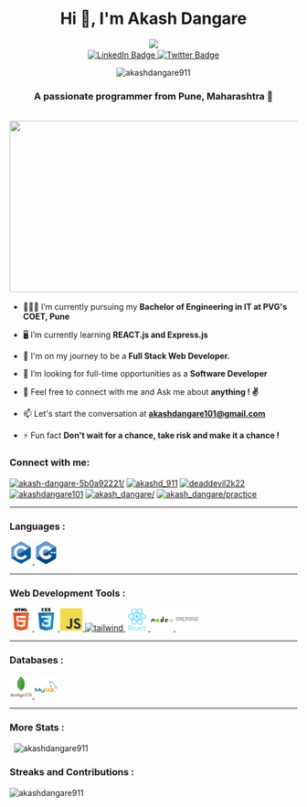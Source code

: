<h1 align="center" color="white">Hi 👋, I'm Akash Dangare</h1>

<!--this is chotta bacccha in middle -->
<div id="header" align="center">
  <img src="https://media.giphy.com/media/M9gbBd9nbDrOTu1Mqx/giphy.gif" width="100"/>
</div>

<!-- these are 3 tags under the child -->

<div id="badges" align="center">
  <a href="https://www.linkedin.com/in/akash-dangare-5b0a92221/">
    <img src="https://img.shields.io/badge/LinkedIn-purple?style=for-the-badge&logo=linkedin&logoColor=white" alt="LinkedIn Badge"/>
  </a>
  <a href="https://twitter.com/AkashDangare911">
    <img src="https://img.shields.io/badge/Twitter-blue?style=for-the-badge&logo=twitter&logoColor=white" alt="Twitter Badge"/>
  </a>
</div>
<p align="center"> <img src="https://komarev.com/ghpvc/?username=akashdangare911&label=Profile%20views&color=0e75b6&style=flat" alt="akashdangare911" /> </p>
<h3 align="center" color="white" >A passionate programmer from Pune, Maharashtra 🚩</h3>
<br/>

<!-- this is pic in middle -->
<div align="center">
  <img src="https://media.giphy.com/media/dWesBcTLavkZuG35MI/giphy.gif" width="600" height="300"/>
</div>

- 👨🏻‍💻 I’m currently pursuing my **Bachelor of Engineering in IT at PVG's COET, Pune**

- 🖥️ I’m currently learning **REACT.js and Express.js**

- 🚀 I'm on my journey to be a **Full Stack Web Developer.**

- 🤝 I’m looking for full-time opportunities as a **Software Developer**

- 💬 Feel free to connect with me and Ask me about **anything ! ✌️**

- 📫 Let's start the conversation at **akashdangare101@gmail.com**

- ⚡ Fun fact **Don't wait for a chance, take risk and make it a chance !**

<h3 align="left">Connect with me:</h3>
<p align="left">
<a href="https://linkedin.com/in/akash-dangare-5b0a92221/" target="blank"><img align="center" margin="250px" src="https://raw.githubusercontent.com/rahuldkjain/github-profile-readme-generator/master/src/images/icons/Social/linked-in-alt.svg" alt="akash-dangare-5b0a92221/" height="30" width="40" /></a>
<a href="https://instagram.com/akashd_911" target="blank"><img align="center" src="https://raw.githubusercontent.com/rahuldkjain/github-profile-readme-generator/master/src/images/icons/Social/instagram.svg" alt="akashd_911" height="30" width="40" /></a>
<a href="https://www.codechef.com/users/deaddevil2k22" target="blank"><img align="center" src="https://cdn.jsdelivr.net/npm/simple-icons@3.1.0/icons/codechef.svg" alt="deaddevil2k22" height="30" width="40" /></a>
<a href="https://www.hackerrank.com/akashdangare101" target="blank"><img align="center" src="https://raw.githubusercontent.com/rahuldkjain/github-profile-readme-generator/master/src/images/icons/Social/hackerrank.svg" alt="akashdangare101" height="30" width="40" /></a>
<a href="https://www.leetcode.com/akash_dangare/" target="blank"><img align="center" src="https://raw.githubusercontent.com/rahuldkjain/github-profile-readme-generator/master/src/images/icons/Social/leet-code.svg" alt="akash_dangare/" height="30" width="40" /></a>
<a href="https://auth.geeksforgeeks.org/user/akash_dangare/practice" target="blank"><img align="center" src="https://raw.githubusercontent.com/rahuldkjain/github-profile-readme-generator/master/src/images/icons/Social/geeks-for-geeks.svg" alt="akash_dangare/practice" height="30" width="40" /></a>
</p>
<hr size="10px" color="blue">

<h3 align="left">Languages :</h3>
<p align="left">
   <a href="https://www.cprogramming.com/" target="_blank" rel="noreferrer"> <img src="https://raw.githubusercontent.com/devicons/devicon/master/icons/c/c-original.svg" alt="c" width="40" height="40"/> </a>
  <a href="https://www.w3schools.com/cpp/" target="_blank" rel="noreferrer"> <img src="https://raw.githubusercontent.com/devicons/devicon/master/icons/cplusplus/cplusplus-original.svg" alt="cplusplus" width="40" height="40"/> </a> 
</p>
<hr size="10px" color="blue">


<h3 align="left">Web Development Tools :</h3>
<p> 
 <a href="https://www.w3.org/html/" target="_blank" rel="noreferrer"> <img src="https://raw.githubusercontent.com/devicons/devicon/master/icons/html5/html5-original-wordmark.svg" alt="html5" width="40" height="40"/> </a> 
  <a href="https://www.w3schools.com/css/" target="_blank" rel="noreferrer"> <img src="https://raw.githubusercontent.com/devicons/devicon/master/icons/css3/css3-original-wordmark.svg" alt="css3" width="40" height="40"/> </a>
  <a href="https://developer.mozilla.org/en-US/docs/Web/JavaScript" target="_blank" rel="noreferrer"> <img src="https://raw.githubusercontent.com/devicons/devicon/master/icons/javascript/javascript-original.svg" alt="javascript" width="40" height="40"/> </a> 
  <a href="https://tailwindcss.com/" target="_blank" rel="noreferrer"> <img src="https://www.vectorlogo.zone/logos/tailwindcss/tailwindcss-icon.svg" alt="tailwind" width="40" height="40"/> </a> 
  <a href="https://reactjs.org/" target="_blank" rel="noreferrer"> <img src="https://raw.githubusercontent.com/devicons/devicon/master/icons/react/react-original-wordmark.svg" alt="react" width="40" height="40"/> </a>
  <a href="https://nodejs.org" target="_blank" rel="noreferrer"> <img src="https://raw.githubusercontent.com/devicons/devicon/master/icons/nodejs/nodejs-original-wordmark.svg" alt="nodejs" width="40" height="40"/> </a> 
  <a href="https://expressjs.com" target="_blank" rel="noreferrer"> <img src="https://raw.githubusercontent.com/devicons/devicon/master/icons/express/express-original-wordmark.svg" alt="express" width="40" height="40"/> </a> 
</p>
<hr size="10px" color="blue">

<h3 align="left"> Databases :</h3>
<p align="left">
  <a href="https://www.mongodb.com/" target="_blank" rel="noreferrer"> <img src="https://raw.githubusercontent.com/devicons/devicon/master/icons/mongodb/mongodb-original-wordmark.svg" alt="mongodb" width="40" height="40"/> </a>
  <a href="https://www.mysql.com/" target="_blank" rel="noreferrer"> <img src="https://raw.githubusercontent.com/devicons/devicon/master/icons/mysql/mysql-original-wordmark.svg" alt="mysql" width="40" height="40"/> </a>
</p>
<hr size="10px" color="blue">

<h3 align="left"> More Stats : </h3>
<p>
  &nbsp;
  <img align="center" src="https://github-readme-stats.vercel.app/api?username=akashdangare911&show_icons=true&locale=en" alt="akashdangare911" />
</p>

<h3 align="left"> Streaks and Contributions :</h3>
<p>
  <img align="center" src="https://github-readme-streak-stats.herokuapp.com/?user=akashdangare911&" alt="akashdangare911" />
</p>
